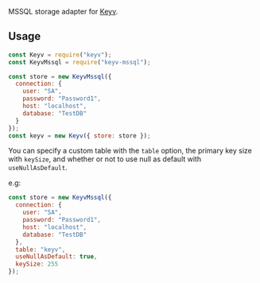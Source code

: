 MSSQL storage adapter for [Keyv](https://github.com/lukechilds/keyv).

## Usage

```js
const Keyv = require("keyv");
const KeyvMssql = require("keyv-mssql");

const store = new KeyvMssql({
  connection: {
    user: "SA",
    password: "Password1",
    host: "localhost",
    database: "TestDB"
  }
});
const keyv = new Keyv({ store: store });
```

You can specify a custom table with the `table` option, the primary key size with `keySize`, and whether or not to use null as default with `useNullAsDefault`.

e.g:

```js
const store = new KeyvMssql({
  connection: {
    user: "SA",
    password: "Password1",
    host: "localhost",
    database: "TestDB"
  },
  table: "keyv",
  useNullAsDefault: true,
  keySize: 255
});
```
